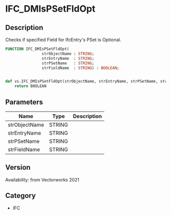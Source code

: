 # IFC_DMIsPSetFldOpt

## Description
Checks if specified Field for IfcEntry's PSet is Optional.

```pascal
FUNCTION IFC_DMIsPSetFldOpt(
				strObjectName : STRING;
				strEntryName  : STRING;
				strPSetName   : STRING;
				strFieldName  : STRING) : BOOLEAN;
```

```python

def vs.IFC_DMIsPSetFldOpt(strObjectName, strEntryName, strPSetName, strFieldName):
    return BOOLEAN
```

## Parameters
|Name|Type|Description|
|---|---|---|
|strObjectName|STRING||
|strEntryName|STRING||
|strPSetName|STRING||
|strFieldName|STRING||

## Version
Availability: from Vectorworks 2021
## Category
* IFC

